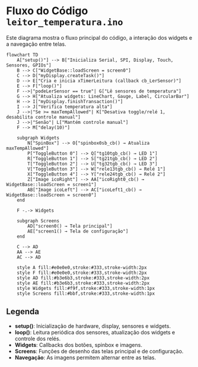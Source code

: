 # Fluxo do Código `leitor_temperatura.ino`

Este diagrama mostra o fluxo principal do código, a interação dos widgets e a navegação entre telas.

```mermaid
flowchart TD
    A["setup()"] --> B["Inicializa Serial, SPI, Display, Touch, Sensores, GPIOs"]
    B --> C["WidgetBase::loadScreen = screen0"]
    C --> D["myDisplay.createTask()"]
    D --> E["Cria e inicia xTimerLeitura (callback cb_LerSensor)"]
    E --> F["loop()"]
    F -->|"podeLerSensor == true"| G["Lê sensores de temperatura"]
    G --> H["Atualiza widgets: LineChart, Gauge, Label, CircularBar"]
    H --> I["myDisplay.finishTransaction()"]
    I --> J["Verifica temperatura alta"]
    J -->|"Se >= maxTempAllowed"| K["Desativa toggle/relé 1, desabilita controle manual"]
    J -->|"Senão"| L["Mantém controle manual"]
    F --> M["delay(10)"]
    
    subgraph Widgets
        N["SpinBox"] --> O["spinbox0sb_cb() → Atualiza maxTempAllowed"]
        P["ToggleButton 0"] --> Q["tg10tgb_cb() → LED 1"]
        R["ToggleButton 1"] --> S["tg21tgb_cb() → LED 2"]
        T["ToggleButton 2"] --> U["tg32tgb_cb() → LED 3"]
        V["ToggleButton 3"] --> W["rele13tgb_cb() → Relé 1"]
        X["ToggleButton 4"] --> Y["rele24tgb_cb() → Relé 2"]
        Z["Image icoRight"] --> AA["icoRight0_cb() → WidgetBase::loadScreen = screen1"]
        AB["Image icoLeft"] --> AC["icoLeft1_cb() → WidgetBase::loadScreen = screen0"]
    end
    
    F -.-> Widgets
    
    subgraph Screens
        AD["screen0() → Tela principal"]
        AE["screen1() → Tela de configuração"]
    end
    
    C --> AD
    AA --> AE
    AC --> AD
    
    style A fill:#e0e0e0,stroke:#333,stroke-width:2px
    style F fill:#e0e0e0,stroke:#333,stroke-width:2px
    style AD fill:#b3e6b3,stroke:#333,stroke-width:2px
    style AE fill:#b3e6b3,stroke:#333,stroke-width:2px
    style Widgets fill:#f9f,stroke:#333,stroke-width:1px
    style Screens fill:#bbf,stroke:#333,stroke-width:1px
```

## Legenda
- **setup()**: Inicialização de hardware, display, sensores e widgets.
- **loop()**: Leitura periódica dos sensores, atualização dos widgets e controle dos relés.
- **Widgets**: Callbacks dos botões, spinbox e imagens.
- **Screens**: Funções de desenho das telas principal e de configuração.
- **Navegação**: As imagens permitem alternar entre as telas. 